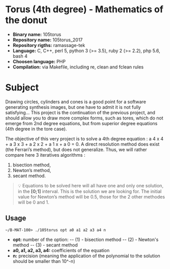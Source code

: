 # Torus (4th degree) - Mathematics of the donut

- **Binary name:** 105torus
- **Repository name:** 105torus_2017
- **Repository rigths:** ramassage-tek
- **Language:** C, C++, perl 5, python 3 (>= 3.5), ruby 2 (>= 2.2), php 5.6, bash 4
- **Choosen language:** PHP
- **Compilation:** via Makefile, including re, clean and fclean rules


# Subject

Drawing circles, cylinders and cones is a good point for a software generating synthesis images, but one have to admit it is not fully satisfying... This project is the continuation of the previous project, and should allow you to draw more complex forms, such as tores, which do not emerge from 2nd degree equations, but from superior degree equations (4th degree in the tore case).

The objective of this very project is to solve a 4th degree equation : a 4 x 4 + a 3 x 3 + a 2 x 2 + a 1 x + a 0 = 0. A direct
resolution method does exist (the Ferrari’s method), but does not generalize. Thus, we will rather compare here 3
iteratives algorithms :
1. bisection method,
2. Newton’s method,
3. secant method.

> :bulb: Equations to be solved here will all have one and only one solution, in the **[0;1]** interval. This is the solution we are looking for. The initial value for Newton’s method will be 0.5, those for the 2 other
methodes will be 0 and 1.

## Usage

`~/B-MAT-100> ./105torus opt a0 a1 a2 a3 a4 n`

- **opt:** number of the option:
-- (1) - bisection method
-- (2) - Newton's method 
-- (3) - secant method
- **a0, a1, a2, a3, a4:** coefficients of the equation 
- **n:** precision (meaning the application of the polynomial to the solution should be smaller than 10^-n)
